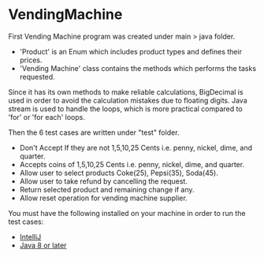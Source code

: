 # VendingMachine

First Vending Machine program was created under main > java folder. 
- 'Product' is an Enum which includes product types and defines their prices. 
- 'Vending Machine' class contains the methods which performs the tasks requested. 

Since it has its own methods to make reliable calculations, BigDecimal is used in order to avoid the calculation mistakes due to floating digits.
Java stream is used to handle the loops, which is more practical compared to 'for' or 'for each' loops.

Then the 6 test cases are written under "test" folder. 
- Don't Accept If they are not 1,5,10,25 Cents i.e. penny, nickel, dime, and quarter.
- Accepts coins of 1,5,10,25 Cents i.e. penny, nickel, dime, and quarter.
- Allow user to select products Coke(25), Pepsi(35), Soda(45).
- Allow user to take refund by cancelling the request.
- Return selected product and remaining change if any.
- Allow reset operation for vending machine supplier.

You must have the following installed on your machine in order to run the test cases:
- [IntelliJ](https://www.jetbrains.com/idea/)
- [Java 8 or later](https://www.java.com/en/download/)

 

